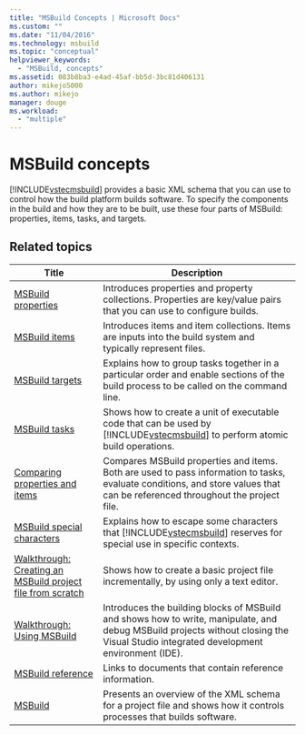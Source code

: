 ```yaml
---
title: "MSBuild Concepts | Microsoft Docs"
ms.custom: ""
ms.date: "11/04/2016"
ms.technology: msbuild
ms.topic: "conceptual"
helpviewer_keywords: 
  - "MSBuild, concepts"
ms.assetid: 083b8ba3-e4ad-45af-bb5d-3bc81d406131
author: mikejo5000
ms.author: mikejo
manager: douge
ms.workload: 
  - "multiple"
---
```

# MSBuild concepts
[!INCLUDE[vstecmsbuild](../extensibility/internals/includes/vstecmsbuild_md.md)] provides a basic XML schema that you can use to control how the build platform builds software. To specify the components in the build and how they are to be built, use these four parts of MSBuild: properties, items, tasks, and targets.  

## Related topics  

|                                                                 Title                                                                 |                                                                                      Description                                                                                       |
|---------------------------------------------------------------------------------------------------------------------------------------|----------------------------------------------------------------------------------------------------------------------------------------------------------------------------------------|
|                                        [MSBuild properties](../msbuild/msbuild-properties.md)                                         |                                  Introduces properties and property collections. Properties are key/value pairs that you can use to configure builds.                                  |
|                                             [MSBuild items](../msbuild/msbuild-items.md)                                              |                                      Introduces items and item collections. Items are inputs into the build system and typically represent files.                                      |
|                                           [MSBuild targets](../msbuild/msbuild-targets.md)                                            |                         Explains how to group tasks together in a particular order and enable sections of the build process to be called on the command line.                          |
|                                             [MSBuild tasks](../msbuild/msbuild-tasks.md)                                              | Shows how to create a unit of executable code that can be used by [!INCLUDE[vstecmsbuild](../extensibility/internals/includes/vstecmsbuild_md.md)] to perform atomic build operations. |
|                            [Comparing properties and items](../msbuild/comparing-properties-and-items.md)                             |      Compares MSBuild properties and items. Both are used to pass information to tasks, evaluate conditions, and store values that can be referenced throughout the project file.      |
|                                [MSBuild special characters](../msbuild/msbuild-special-characters.md)                                 |      Explains how to escape some characters that [!INCLUDE[vstecmsbuild](../extensibility/internals/includes/vstecmsbuild_md.md)] reserves for special use in specific contexts.       |
| [Walkthrough: Creating an MSBuild project file from scratch](../msbuild/walkthrough-creating-an-msbuild-project-file-from-scratch.md) |                                                  Shows how to create a basic project file incrementally, by using only a text editor.                                                  |
|                                 [Walkthrough: Using MSBuild](../msbuild/walkthrough-using-msbuild.md)                                 |  Introduces the building blocks of MSBuild and shows how to write, manipulate, and debug MSBuild projects without closing the Visual Studio integrated development environment (IDE).  |
|                                         [MSBuild reference](../msbuild/msbuild-reference.md)                                          |                                                                 Links to documents that contain reference information.                                                                 |
|                                                   [MSBuild](../msbuild/msbuild.md)                                                    |                                  Presents an overview of the XML schema for a project file and shows how it controls processes that builds software.                                   |

